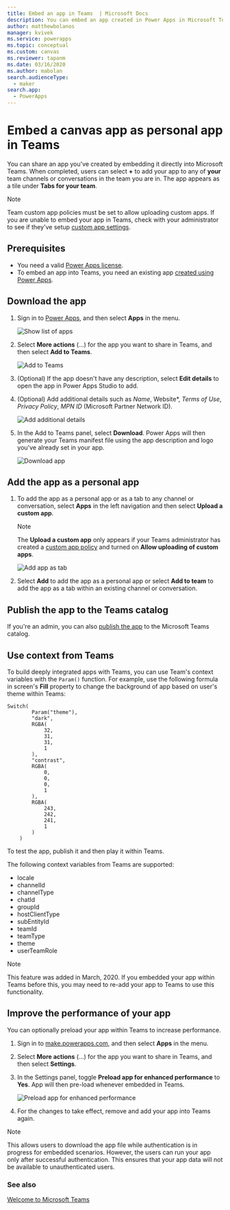 ```yaml
---
title: Embed an app in Teams  | Microsoft Docs
description: You can embed an app created in Power Apps in Microsoft Teams to share it.
author: matthewbolanos
manager: kvivek
ms.service: powerapps
ms.topic: conceptual
ms.custom: canvas
ms.reviewer: tapanm
ms.date: 03/16/2020
ms.author: mabolan
search.audienceType: 
  - maker
search.app: 
  - PowerApps
---
```

# Embed a canvas app as personal app in Teams

You can share an app you've created by embedding it directly into Microsoft Teams. When completed, users can select **+** to add your app to any of **your** team channels or conversations in the team you are in. The app appears as a tile under **Tabs for your team**.

> [!NOTE]
> Team custom app policies must be set to allow uploading custom apps. If you are unable to embed your app in Teams, check with your administrator to see if they've setup [custom app settings](https://docs.microsoft.com/MicrosoftTeams/teams-custom-app-policies-and-settings#custom-app-policy-and-settings).

## Prerequisites

- You need a valid [Power Apps license](https://docs.microsoft.com/power-platform/admin/pricing-billing-skus).
- To embed an app into Teams, you need an existing app [created using Power Apps](/powerapps/maker/canvas-apps/data-platform-create-app).

## Download the app

1. Sign in to [Power Apps](https://make.powerapps.com), and then select **Apps** in the menu.

    ![Show list of apps](../maker/canvas-apps/media/embed-teams-app/file-apps2.png "Show list of apps")

1. Select **More actions** (...) for the app you want to share in Teams, and then select **Add to Teams**.

    ![Add to Teams](../maker/canvas-apps/media/embed-teams-app/add-to-teams.png "Add to Teams")

1. (Optional) If the app doesn't have any description, select **Edit details** to open the app in Power Apps Studio to add.

1. (Optional) Add additional details such as *Name*, Website*, *Terms of Use*, *Privacy Policy*, *MPN ID* (Microsoft Partner Network ID).

    ![Add additional details](../maker/canvas-apps/media/embed-teams-app/additional-settings-embed.png "Add additional details")

1. In the Add to Teams panel, select **Download**. Power Apps will then generate your Teams manifest file using the app description and logo you've already set in your app.

    ![Download app](../maker/canvas-apps/media/embed-teams-app/download-app.png "Download app")

## Add the app as a personal app

1. To add the app as a personal app or as a tab to any channel or conversation, select **Apps** in the left navigation and then select **Upload a custom app**.

    > [!NOTE]
    > The **Upload a custom app** only appears if your Teams administrator has created a [custom app policy](https://docs.microsoft.com/microsoftteams/teams-app-setup-policies) and turned on **Allow uploading of custom apps**.

    ![Add app as tab](../maker/canvas-apps/media/embed-teams-app/upload-custom-app.png "Upload a custom app")

2. Select **Add** to add the app as a personal app or select **Add to team** to add the app as a tab within an existing channel or conversation.

## Publish the app to the Teams catalog

If you're an admin, you can also [publish the app](https://docs.microsoft.com/microsoftteams/tenant-apps-catalog-teams) to the Microsoft Teams catalog.

## Use context from Teams

To build deeply integrated apps with Teams, you can use Team's context variables with the `Param()` function. For example, use the following formula in screen's **Fill** property to change the background of app based on user's theme within Teams:

```
Switch(
        Param("theme"),
        "dark",
        RGBA(
            32,
            31,
            31,
            1
        ),
        "contrast",
        RGBA(
            0,
            0,
            0,
            1
        ),
        RGBA(
            243,
            242,
            241,
            1
        )
    )
```

To test the app, publish it and then play it within Teams.

The following context variables from Teams are supported:

- locale
- channelId
- channelType
- chatId
- groupId
- hostClientType
- subEntityId
- teamId
- teamType
- theme
- userTeamRole

> [!NOTE]
> This feature was added in March, 2020. If you embedded your app within Teams before this, you may need to re-add your app to Teams to use this functionality.

## Improve the performance of your app

You can optionally preload your app within Teams to increase performance.

1. Sign in to [make.powerapps.com](https://make.powerapps.com), and then select **Apps** in the menu.

2. Select **More actions** (...) for the app you want to share in Teams, and then select **Settings**.

3. In the Settings panel, toggle **Preload app for enhanced performance** to **Yes**. App will then pre-load whenever embedded in Teams.

    ![Preload app for enhanced performance](../maker/canvas-apps/media/embed-teams-app/preload-app.png "Preload app for enhanced performance")

4. For the changes to take effect, remove and add your app into Teams again.

> [!NOTE]
> This allows users to download the app file while authentication is in progress for embedded scenarios. However, the users can run your app only after successful authentication. This ensures that your app data will not be available to unauthenticated users.

### See also

[Welcome to Microsoft Teams](https://docs.microsoft.com/MicrosoftTeams/teams-overview)
